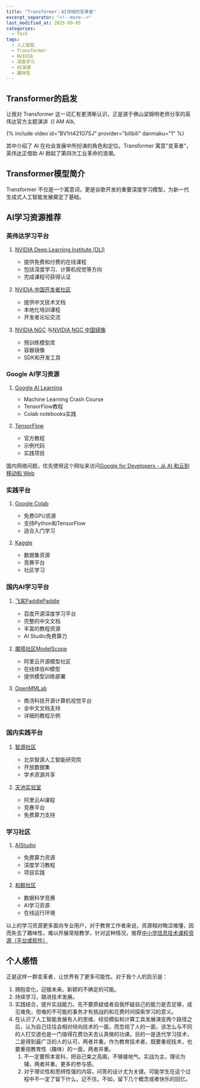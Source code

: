 ```yaml
---
title: "Transformer：AI领域的变革者"
excerpt_separator: "<!--more-->"
last_modified_at: 2025-09-05
categories:
  - Tech
tags:
  - 人工智能
  - Transformer
  - NVIDIA
  - 深度学习
  - AI发展
  - 趣味性
---
```


## Transformer的启发

让我对 Transformer 这一词汇有更清晰认识，正是源于佛山梁锦明老师分享的英伟达官方主题演讲《I AM AI》。

{% include video id="BV1rt421G7SJ" provider="bilibili" danmaku="1" %}

其中介绍了 AI 在社会发展中所扮演的角色和定位。Transformer 寓意"变革者"，英伟达正借助 AI 掀起了第四次工业革命的浪潮。

<!--more-->

## Transformer模型简介

Transformer 不仅是一个寓意词，更是谷歌开发的重要深度学习模型，为新一代生成式人工智能发展奠定了基础。

## AI学习资源推荐

### 英伟达学习平台

1. [NVIDIA Deep Learning Institute (DLI)](https://www.nvidia.com/zh-cn/training/)
   - 提供免费和付费的在线课程
   - 包括深度学习、计算机视觉等方向
   - 完成课程可获得认证

2. [NVIDIA 中国开发者社区](https://developer.nvidia.cn/)
   - 提供中文技术文档
   - 本地化培训课程
   - 开发者论坛交流

3. [NVIDIA NGC](https://catalog.ngc.nvidia.com/) 与[NVIDIA NGC 中国镜像](https://ngc.nvidia.com/catalog/landing?country=CN)
   - 预训练模型库
   - 容器镜像
   - SDK和开发工具

### Google AI学习资源

1. [Google AI Learning](https://ai.google/education/)
   - Machine Learning Crash Course
   - TensorFlow教程
   - Colab notebooks实践

2. [TensorFlow](https://www.tensorflow.org/learn)
   - 官方教程
   - 示例代码
   - 实践项目

国内网络问题，优先使用这个网址来访问[Google for Developers - 从 AI 和云到移动和 Web](https://developers.google.cn/?hl=zh-cn)

### 实践平台

1. [Google Colab](https://colab.research.google.com/)
   - 免费GPU资源
   - 支持Python和TensorFlow
   - 适合入门学习

2. [Kaggle](https://www.kaggle.com/)
   - 数据集资源
   - 竞赛平台
   - 社区学习

### 国内AI学习平台

1. [飞桨PaddlePaddle](https://www.paddlepaddle.org.cn/)
   - 百度开源深度学习平台
   - 完整的中文文档
   - 丰富的教程资源
   - AI Studio免费算力

2. [魔搭社区ModelScope](https://www.modelscope.cn/)
   - 阿里云开源模型社区
   - 在线体验AI模型
   - 提供模型训练部署

3. [OpenMMLab](https://openmmlab.com/)
   - 商汤科技开源计算机视觉平台
   - 全中文文档支持
   - 详细的教程示例

### 国内实践平台

1. [智源社区](https://www.baai.ac.cn/)
   - 北京智源人工智能研究院
   - 开放数据集
   - 学术资源共享

2. [天池实验室](https://tianchi.aliyun.com/course)
   - 阿里云AI课程
   - 竞赛平台
   - 免费算力支持

### 学习社区

1. [AIStudio](https://aistudio.baidu.com/)
   - 免费算力资源
   - 深度学习教程
   - 项目实践

2. [和鲸社区](https://www.heywhale.com/)
   - 数据科学竞赛
   - AI学习资源
   - 在线运行环境

以上的学习资源更多面向专业用户，对于教育工作者来说，资源相对晦涩难懂，因而失去了趣味性，难以开展常规教学，针对这种情况，推荐[中小学信息技术课程资源（平台或软件）](https://mh1cdjpd9q.feishu.cn/wiki/Bl4Uwk3V3iQvEikClCPcGbS0nEg)

## 个人感悟

正是这样一群变革者，让世界有了更多可能性。对于我个人的启示是：

1. 拥抱变化，迎接未来。新颖的不确定的可能。
2. 持续学习，跟进技术发展。
3. 实践结合，提升实战能力。先不要质疑或者自我怀疑自己的能力是否足够，成见难免，但难的不可能的事务才有挑战的和花费时间探索学习的意义。
4. 在认识了人工智能发展有人的思维、经验模拟和计算工具发展演变两个路径之后，认为自己往往会相对倾向技术的一面，而忽视了人的一面，该怎么与不同的人打交道也是一门值得花费功夫去认真做的功课。目的一是迭代学习技术，二是得到最广泛的人的认可，两者并重。作为教育技术者，既要重视技术，也要重视教育性（趣味）的一面，两者并重。
   1. 不一定要照本宣科，把自己束之高阁，不够接地气。实战为主，理论为辅，两者并重。更多的参与感。
   2. 对于理论性和思辨性强的内容，问答的设计尤为关键。可能学生在这个过程中不一定了留下什么，记不住。不如，留下几个概念或者快乐的回忆。
